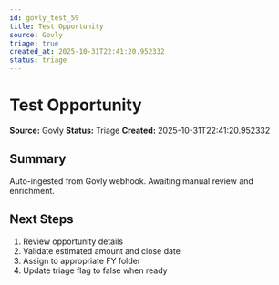 ```yaml
---
id: govly_test_59
title: Test Opportunity
source: Govly
triage: true
created_at: 2025-10-31T22:41:20.952332
status: triage
---
```


# Test Opportunity

**Source:** Govly
**Status:** Triage
**Created:** 2025-10-31T22:41:20.952332

## Summary

Auto-ingested from Govly webhook. Awaiting manual review and enrichment.

## Next Steps

1. Review opportunity details
2. Validate estimated amount and close date
3. Assign to appropriate FY folder
4. Update triage flag to false when ready
